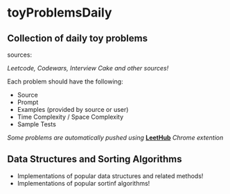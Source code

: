 # toyProblemsDaily

## Collection of daily toy problems

sources:

_Leetcode, Codewars, Interview Cake and other sources!_

Each problem should have the following:

-   Source
-   Prompt
-   Examples (provided by source or user)
-   Time Complexity / Space Complexity
-   Sample Tests

<em> Some problems are automatically pushed using</em> [**LeetHub**](https://chrome.google.com/webstore/detail/leethub/aciombdipochlnkbpcbgdpjffcfdbggi?hl=en) <em>Chrome extention</em> 

## Data Structures and Sorting Algorithms

-   Implementations of popular data structures and related methods!
-   Implementations of popular sortinf algorithms!
